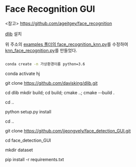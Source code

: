 # Face Recognition GUI

<참고> https://github.com/ageitgey/face_recognition

[dlib](https://gist.github.com/ageitgey/629d75c1baac34dfa5ca2a1928a7aeaf) 설치

위 주소의 [examples 폴더의 face_recognition_knn.py](https://github.com/ageitgey/face_recognition/blob/master/examples/face_recognition_knn.py)를 수정하여
[knn_face_recognition.py](https://github.com/jjeongvely/face_detection_GUI/blob/master/knn_face_recognition.py)를 만들었다.

```bash

conda create -n 가상환경이름 python=3.6
```

conda activate hj

git clone https://github.com/davisking/dlib.git

cd dlib
mkdir build; cd build; cmake ..; cmake --build .

cd ..

python setup.py install

cd ..

git clone https://github.com/jjeongvely/face_detection_GUI.git 

cd face_detection_GUI

mkdir dataset

pip install -r requirements.txt
